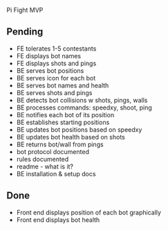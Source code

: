 Pi Fight MVP

## Pending

- FE tolerates 1-5 contestants
- FE displays bot names
- FE displays shots and pings
- BE serves bot positions
- BE serves icon for each bot
- BE serves bot names and health
- BE serves shots and pings
- BE detects bot collisions w shots, pings, walls
- BE processes commands: speedxy, shoot, ping
- BE notifies each bot of its position
- BE establishes starting positions
- BE updates bot positions based on speedxy
- BE updates bot health based on shots
- BE returns bot/wall from pings
- bot protocol documented
- rules documented
- readme - what is it?
- BE installation & setup docs

## Done
- Front end displays position of each bot graphically
- Front end displays bot health
